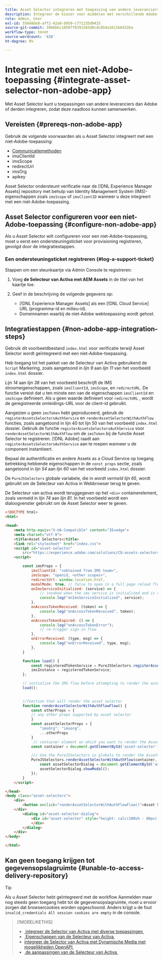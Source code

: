 ```yaml
---
title: Asset Selector integreren met toepassing van andere leveranciers dan Adobe
description: Integreer de kiezer voor middelen met verschillende Adobe-, niet-Adobe- en externe toepassingen.
role: Admin, User
exl-id: 55848de0-aff2-42a0-b959-c771235d9425
source-git-commit: 39b6bbc10507f0391583d9cdc054a1611b64326a
workflow-type: tm+mt
source-wordcount: '428'
ht-degree: 0%

---
```


# Integratie met een niet-Adobe-toepassing {#integrate-asset-selector-non-adobe-app}

Met Asset Selector kunt u toepassingen van andere leveranciers dan Adobe of derden integreren, zodat deze naadloos kunnen samenwerken.

## Vereisten {#prereqs-non-adobe-app}

Gebruik de volgende voorwaarden als u Asset Selector integreert met een niet-Adobe-toepassing:

* [Communicatiemethoden](/help/assets/overview-asset-selector.md#prereqs)
* imsClientId
* imsScope
* redirectUrl
* imsOrg
* apikey

Asset Selector ondersteunt verificatie naar de [!DNL Experience Manager Assets] repository met behulp van Identity Management System (IMS)-eigenschappen zoals `imsScope` of `imsClientID` wanneer u deze integreert met een niet-Adobe-toepassing.

## Asset Selector configureren voor een niet-Adobe-toepassing {#configure-non-adobe-app}

Als u Asset Selector wilt configureren voor een niet-Adobe-toepassing, moet u eerst een ondersteuningsticket voor provisioning registreren, gevolgd door de integratiestappen.

### Een ondersteuningsticket registreren {#log-a-support-ticket}

Stappen om een steunkaartje via Admin Console te registreren:

1. Voeg **de Selecteur van Activa met AEM Assets** in de titel van het kaartje toe.

1. Geef in de beschrijving de volgende gegevens op:

   * [!DNL Experience Manager Assets] als een [!DNL Cloud Service] URL (programma-id en milieu-id).
   * Domeinnamen waarbij de niet-Adobe webtoepassing wordt gehost.

## Integratiestappen {#non-adobe-app-integration-steps}

Gebruik dit voorbeeldbestand `index.html` voor verificatie terwijl Asset Selector wordt geïntegreerd met een niet-Adobe-toepassing.

Heb toegang tot het pakket van de Selecteur van Activa gebruikend de `Script` Markering, zoals aangetoond in *lijn 9* aan *lijn 11* van het voorbeeld `index.html` dossier.

*Lijn 14* aan *lijn 38* van het voorbeeld beschrijft de IMS stroomeigenschappen, zoals `imsClientId`, `imsScope`, en `redirectURL`. De functie vereist dat u ten minste een van de eigenschappen `imsClientId` en `imsScope` definieert. Als u geen waarde definieert voor `redirectURL` , wordt de geregistreerde omleidings-URL voor de client-id gebruikt.

Aangezien u geen `imsToken` hebt geproduceerd, gebruik de `registerAssetsSelectorsAuthService` en `renderAssetSelectorWithAuthFlow` functies, zoals aangetoond in lijn 40 tot lijn 50 van het voorbeeld `index.html` dossier. Gebruik de functie `registerAssetsSelectorsAuthService` voor `renderAssetSelectorWithAuthFlow` om de `imsToken` bij de functie Asset Selector te registreren. [!DNL Adobe] raadt aan `registerAssetsSelectorsAuthService` aan te roepen wanneer u de component instantieert.

Bepaal de authentificatie en andere Assets as a Cloud Service op toegang betrekking hebbende eigenschappen in de `const props` sectie, zoals aangetoond in *lijn 54* aan *lijn 60* van het voorbeeld `index.html` dossier.

De `PureJSSelectors` globale variabele, die in *wordt vermeld lijn 65*, wordt gebruikt om de Selecteur van Activa in Webbrowser terug te geven.

De Selecteur van activa wordt teruggegeven op het `<div>` containerelement, zoals vermeld in *lijn 74* aan *lijn 81*. In het voorbeeld wordt een dialoogvenster gebruikt om de Asset Selector weer te geven.

```html {line-numbers="true"}
<!DOCTYPE html>
<html>

<head>
    <meta http-equiv="X-UA-Compatible" content="IE=edge">
    <meta charset="utf-8">
    <title>Asset Selectors</title>
    <link rel="stylesheet" href="index.css">
    <script id="asset-selector"
        src="https://experience.adobe.com/solutions/CQ-assets-selectors/static-assets/resources/assets-selectors.js"></script>
    <script>

        const imsProps = {
            imsClientId: "<obtained from IMS team>",
            imsScope: "openid, <other scopes>",
            redirectUrl: window.location.href,
            modalMode: true, // false to open in a full page reload flow
            onImsServiceInitialized: (service) => {
                // invoked when the ims service is initialized and is ready
                console.log("onImsServiceInitialized", service);
            },
            onAccessTokenReceived: (token) => {
                console.log("onAccessTokenReceived", token);
            },
            onAccessTokenExpired: () => {
                console.log("onAccessTokenError");
                // re-trigger sign-in flow
            },
            onErrorReceived: (type, msg) => {
                console.log("onErrorReceived", type, msg);
            },
        }

        function load() {
            const registeredTokenService = PureJSSelectors.registerAssetsSelectorsAuthService(imsProps);
            imsInstance = registeredTokenService;
        };

        // initialize the IMS flow before attempting to render the asset selector
        load();
        

        //function that will render the asset selector
        function renderAssetSelectorWithAuthFlowFlow() {
            const otherProps = {
            // any other props supported by asset selector
            }
            const assetSelectorProps = {
                "imsOrg": "imsorg",
                ...otherProps
            }
             // container element on which you want to render the AssetSelector/DestinationSelector component
            const container = document.getElementById('asset-selector');

            /// Use the PureJSSelectors in globals to render the AssetSelector/DestinationSelector component
            PureJSSelectors.renderAssetSelectorWithAuthFlow(container, assetSelectorProps, () => {
                const assetSelectorDialog = document.getElementById('asset-selector-dialog');
                assetSelectorDialog.showModal();
            });
        }
    </script>

</head>
<body class="asset-selectors">
    <div>
        <button onclick="renderAssetSelectorWithAuthFlowFlow()">Asset Selector - Select Assets with Ims Flow</button>
    </div>
        <dialog id="asset-selector-dialog">
            <div id="asset-selector" style="height: calc(100vh - 80px); width: calc(100vw - 60px); margin: -20px;">
            </div>
        </dialog>
    </div>
</body>

</html>
```

## Kan geen toegang krijgen tot gegevensopslagruimte {#unable-to-access-delivery-repository}

>[!TIP]
>
>Als u Asset Selector hebt geïntegreerd met de workflow Aanmelden maar nog steeds geen toegang hebt tot de gegevensopslagruimte, moet u ervoor zorgen dat browsercookies worden opgeschoond. Anders krijgt u de fout `invalid_credentials All session cookies are empty` in de console.

>[!MORELIKETHIS]
>
>* [&#x200B; integreer de Selector van Activa met diverse toepassingen &#x200B;](/help/assets/integrate-asset-selector.md)
>* [&#x200B; Eigenschappen van de Selecteur van Activa &#x200B;](/help/assets/asset-selector-properties.md)
>* [&#x200B; integreer de Selector van Activa met Dynamische Media met mogelijkheden OpenAPI &#x200B;](/help/assets/integrate-asset-selector-dynamic-media-open-api.md)
>* [&#x200B; de aanpassingen van de Selecteur van Activa &#x200B;](/help/assets/asset-selector-customization.md)
